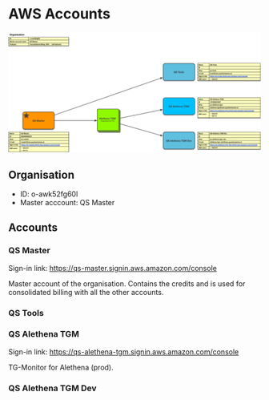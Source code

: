 # AWS Accounts

![AWS Accounts](aws-accounts.png)

## Organisation

- ID: o-awk52fg60l
- Master acccount: QS Master

## Accounts

### QS Master

Sign-in link: <https://qs-master.signin.aws.amazon.com/console>

Master account of the organisation. Contains the credits and is used for consolidated billing with all the other accounts.

### QS Tools

### QS Alethena TGM

Sign-in link: <https://qs-alethena-tgm.signin.aws.amazon.com/console>

TG-Monitor for Alethena (prod).

### QS Alethena TGM Dev

